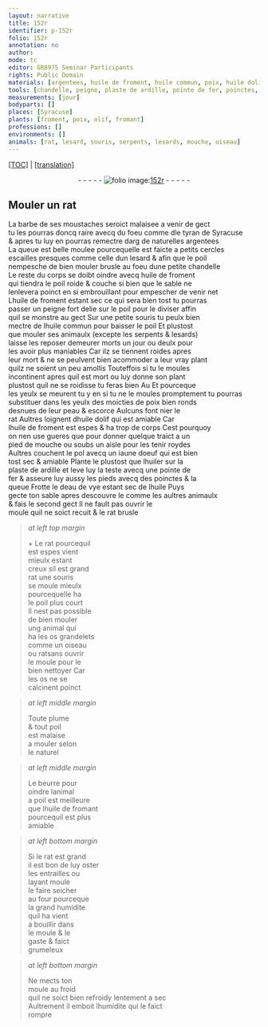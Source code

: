 ```yaml
---
layout: narrative
title: 152r
identifier: p-152r
folio: 152r
annotation: no
author:
mode: tc
editor: GR8975 Seminar Participants
rights: Public Domain
materials: [argentees, huile de froment, huile commun, poix, huile dolif, iaune doeuf, huiler, ardille, fer, eau de vye, huile, os, beurre, huile de fromant]
tools: [chandelle, peigne, plaste de ardille, pointe de fer, poinctes, moule, four, froid]
measurements: [jour]
bodyparts: []
places: [Syracuse]
plants: [froment, poix, olif, fromant]
professions: []
environments: []
animals: [rat, lesard, souris, serpents, lesards, mouche, oiseau]
---
```


<p><a href="{{ site.baseurl }}/diplomatic/">[TOC]</a> | <a href="{{ site.baseurl }}/texts/p-152r_tl/" target="_blank">[translation]</a></p><div class="folio" align="center">- - - - - <a href="http://gallica.bnf.fr/ark:/12148/btv1b10500001g/f309.image" target="_blank"><img src="https://cu-mkp.github.io/2017-workshop-edition/assets/photo-icon.png" alt="folio image: " style="display:inline-block; margin-bottom:-3px;"/>152r</a> - - - - - </div>  
  

## Mouler un <span class="al">rat</span>

 
La barbe de ses moustaches seroict malaisee a venir de gect<br/> tu les pourras doncq raire avecq du foeu co<span class="exp">mm</span>e <span class="del">d</span>le <span class="pn">tyran de <span class="pl">Syracuse</span></span><br/> & apres tu luy en pourras remectre <span class="del">darg</span> de naturelles <span class="m">argentees</span><br/> La queue est belle moulee pourcequelle est faicte a petits cercles<br/> escailles presques co<span class="exp">mm</span>e celle dun <span class="al">lesard</span> & afin que le poil<br/> nempesche de bien mouler brusle au foeu dune petite <span class="tl">chandelle</span><br/> Le reste du corps se doibt oindre avecq <span class="m">huile de <span class="pa">froment</span></span><br/> qui tiendra le poil roide & couche si bien que le sable ne<br/> lenlevera poinct en si embrouillant pour empescher de venir net<br/> L<span class="m">huile de <span class="pa">froment</span></span> estant sec ce qui sera bien tost tu pourras<br/> passer un <span class="tl">peigne</span> fort delie sur le poil pour le diviser affin<br/> quil se monstre au gect Sur une petite <span class="al">souris</span> tu peulx bien<br/> mectre de l<span class="m">huile commun</span> pour baisser le poil Et plustost<br/> que mouler ses animaulx (excepte les <span class="al">serpents</span> & <span class="al">lesards</span>)<br/> laisse les <span class="del">reposer</span> demeurer morts un <span class="ms"><span class="tmp">jour</span></span> ou deulx pour<br/> les avoir plus maniables Car ilz se tiennent roides apres<br/> leur mort & ne se peulvent bien acommoder a leur vray plant<br/> quilz ne soient un peu amollis Touteffois si tu le moules<br/> incontinent apres quil est mort ou luy donne son plant<br/> plustost quil ne se roidisse tu feras bien <span class="del">Au</span> Et pourceque<br/> les yeulx se meurent <span class="del">tu y en</span> si tu <span class="add">ne</span> le moules promptem<span class="exp">ent</span> tu pourras<br/> substituer dans les yeulx des moicties de <span class="m"><span class="pa">poix</span></span> bien ronds<br/> desnues de leur peau & escorce Aulcuns font nier le<br/> <span class="al">rat</span> Aultres loignent d<span class="m">huile d<span class="pa">olif</span></span> qui est amiable Car<br/> l<span class="m">huile de <span class="pa">froment</span></span> est espes & ha trop de corps Cest pourquoy<br/> on nen use gueres que pour donner quelque traict a un<br/> pied de <span class="al">mouche</span> ou soubs un aisle pour les tenir roydes<br/> Aultres couchent le pol avecq un <span class="m">iaune doeuf</span> qui est bien<br/> tost sec & amiable Plante le plustost que l<span class="m">huiler</span> sur la<br/> <span class="tl">plaste de <span class="m">ardille</span></span> et leve luy la teste avecq une <span class="tl">pointe de<br/> <span class="m">fer</span></span> & asseure luy aussy les pieds avecq des <span class="tl">poinctes</span> & la<br/> queue Frotte le d<span class="m">eau de vye</span> estant sec de l<span class="m">huile</span> Puys<br/> gecte ton sable apres descouvre le co<span class="exp">mm</span>e les aultres animaulx<br/> & fais le second gect Il ne fault pas ouvrir le<br/> <span class="tl">moule</span> quil ne soict recuit & le <span class="al">rat</span> brusle
 
> *at left top margin*
> 
> 
> \+ Le <span class="al">rat</span> pourcequil<br/> est espes vient<br/> mieulx estant<br/> creux sil est grand<br/> <span class="al">rat</span> une <span class="al">souris</span><br/> se moule mieulx<br/> pourcequelle ha<br/> le poil plus court<br/> Il nest pas possible<br/> de bien mouler<br/> ung animal qui<br/> ha les <span class="m">os</span> grandelets<br/> co<span class="exp">mm</span>e un <span class="al">oiseau</span><br/> ou <span class="al">rat</span>sans ouvrir<br/> le <span class="tl">moule</span> pour le<br/> bien nettoyer Car<br/> les <span class="m">os</span> ne se<br/> calcinent poinct 
 
> *at left middle margin*
> 
> 
>  Toute plume<br/> & tout poil<br/> est malaise<br/> a mouler selon<br/> le naturel
 
> *at left middle margin*
> 
> 
>  Le <span class="m">beurre</span> pour<br/> oindre lanimal<br/> a poil est meilleur<span class="del">e</span><br/> que l<span class="m">huile de <span class="pa">froma<span class="exp">n</span>t</span></span><br/> pourcequil est plus<br/> amiable
 
> *at left bottom margin*
> 
> 
>  Si le <span class="al">rat</span> est gra<span class="exp">n</span>d<br/> il est bon de luy oster<br/> les entrailles ou<br/> layant moule<br/> le faire seicher<br/> au <span class="tl">four</span> pourceque<br/> la grand humidite<br/> quil ha vient<br/> a bouillir dans<br/> le <span class="tl">moule</span> & le<br/> gaste & faict<br/> grumeleux
 
> *at left bottom margin*
> 
> 
>  Ne mects ton<br/> <span class="tl">moule</span> au <span class="tl">froid</span><br/> quil ne soict bien refroidy lentem<span class="exp">ent</span> a sec<br/> Aultrem<span class="exp">ent</span> il emboit lhumidite qui le faict<br/> rompre
 
